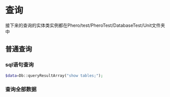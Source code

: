 # 查询

接下来的查询的实体类实例都在Phero/test/PheroTest/DatabaseTest/Unit文件夹中

## 普通查询

### sql语句查询

```php
$data=Db::queryResultArray("show tables;");
```

### 查询全部数据
```php

```
